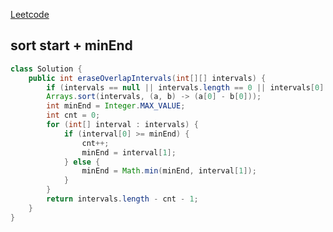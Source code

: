 [Leetcode](https://leetcode.com/problems/non-overlapping-intervals/)

## sort start + minEnd
```java
class Solution {
    public int eraseOverlapIntervals(int[][] intervals) {
        if (intervals == null || intervals.length == 0 || intervals[0].length == 0) return 0;
        Arrays.sort(intervals, (a, b) -> (a[0] - b[0]));
        int minEnd = Integer.MAX_VALUE;
        int cnt = 0;
        for (int[] interval : intervals) {
            if (interval[0] >= minEnd) {
                cnt++;
                minEnd = interval[1];
            } else {
                minEnd = Math.min(minEnd, interval[1]);
            }
        }
        return intervals.length - cnt - 1;
    }
}
```
